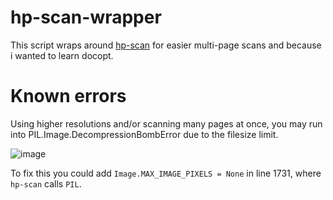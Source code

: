 # hp-scan-wrapper
This script wraps around [hp-scan](https://developers.hp.com/hp-linux-imaging-and-printing/tech_docs/man_pages/scan) for easier multi-page scans and because i wanted to learn docopt.

# Known errors
Using higher resolutions and/or scanning many pages at once, you may run into PIL.Image.DecompressionBombError due to the filesize limit. 

![image](https://user-images.githubusercontent.com/460656/232577628-45476133-3eb5-48ec-86b8-568f54f3f183.png)

To fix this you could add ```Image.MAX_IMAGE_PIXELS = None``` in line 1731, where `hp-scan` calls `PIL`.
